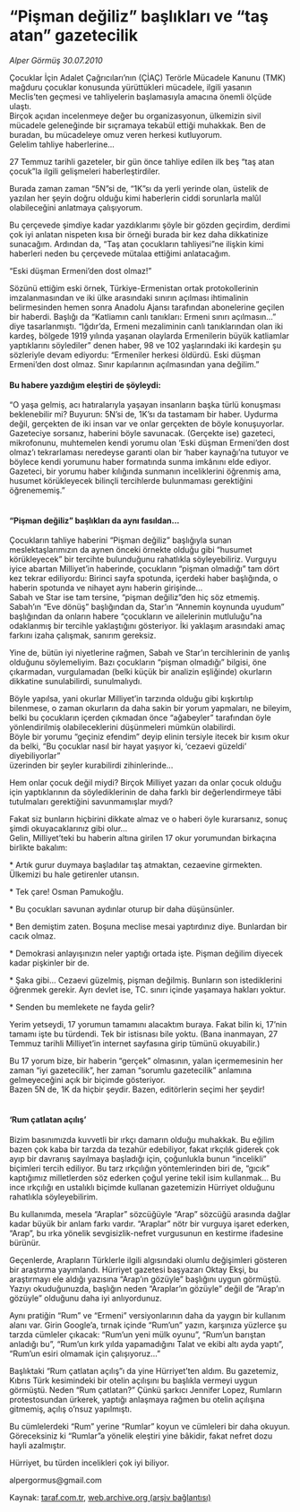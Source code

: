 # “Pişman değiliz” başlıkları ve “taş atan” gazetecilik

*Alper Görmüş 30.07.2010*

<div class="yazi"><p>Çocuklar İçin Adalet Çağrıcıları’nın (ÇİAÇ) Terörle Mücadele Kanunu (TMK) mağduru çocuklar konusunda yürüttükleri mücadele, ilgili yasanın Meclis’ten geçmesi ve tahliyelerin başlamasıyla amacına önemli ölçüde ulaştı.<br/>Birçok açıdan incelenmeye değer bu organizasyonun, ülkemizin sivil mücadele geleneğinde bir sıçramaya tekabül ettiği muhakkak. Ben de buradan, bu mücadeleye omuz veren herkesi kutluyorum.<br/>Gelelim tahliye haberlerine...</p>
<p>27 Temmuz tarihli gazeteler, bir gün önce tahliye edilen ilk beş “taş atan çocuk”la ilgili gelişmeleri haberleştirdiler. </p>
<p>Burada zaman zaman “5N”si de, “1K”sı da yerli yerinde olan, üstelik de yazılan her şeyin doğru olduğu kimi haberlerin ciddi sorunlarla malûl olabileceğini anlatmaya çalışıyorum. </p>
<p>Bu çerçevede şimdiye kadar yazdıklarımı şöyle bir gözden geçirdim, derdimi çok iyi anlatan nispeten kısa bir örneği burada bir kez daha dikkatinize sunacağım. Ardından da, “Taş atan çocukların tahliyesi”ne ilişkin kimi haberleri neden bu çerçevede mütalaa ettiğimi anlatacağım. </p>
<p>“Eski düşman Ermeni’den dost olmaz!”</p>
<p>Sözünü ettiğim eski örnek, Türkiye-Ermenistan ortak protokollerinin imzalanmasından ve iki ülke arasındaki sınırın açılması ihtimalinin belirmesinden hemen sonra Anadolu Ajansı tarafından abonelerine geçilen bir haberdi. Başlığı da “Katliamın canlı tanıkları: Ermeni sınırı açılmasın...” diye tasarlanmıştı. “Iğdır’da, Ermeni mezaliminin canlı tanıklarından olan iki kardeş, bölgede 1919 yılında yaşanan olaylarda Ermenilerin büyük katliamlar yaptıklarını söylediler” denen haber, 98 ve 102 yaşlarındaki iki kardeşin şu sözleriyle devam ediyordu: “Ermeniler herkesi öldürdü. Eski düşman Ermeni’den dost olmaz. Sınır kapılarının açılmasından yana değilim.”</p>
<h4>Bu habere yazdığım eleştiri de şöyleydi:</h4>
<p>“O yaşa gelmiş, acı hatıralarıyla yaşayan insanların başka türlü konuşması beklenebilir mi? Buyurun: 5N’si de, 1K’sı da tastamam bir haber. Uydurma değil, gerçekten de iki insan var ve onlar gerçekten de böyle konuşuyorlar. Gazeteciye sorsanız, haberini böyle savunacak. (Gerçekte ise) gazeteci, mikrofonunu, muhtemelen kendi yorumu olan ‘Eski düşman Ermeni’den dost olmaz’ı tekrarlaması neredeyse garanti olan bir ‘haber kaynağı’na tutuyor ve böylece kendi yorumunu haber formatında sunma imkânını elde ediyor. Gazeteci, bir yorumu haber kılığında sunmanın inceliklerini öğrenmiş ama, husumet körükleyecek bilinçli tercihlerde bulunmaması gerektiğini öğrenememiş.” </p>
<h4><br/>“Pişman değiliz” başlıkları da aynı fasıldan...</h4>
<p>Çocukların tahliye haberini “Pişman değiliz” başlığıyla sunan meslektaşlarımızın da aynen önceki örnekte olduğu gibi “husumet körükleyecek” bir tercihte bulunduğunu rahatlıkla söyleyebiliriz. Vurguyu iyice abartan Milliyet’in haberinde, çocukların “pişman olmadığı” tam dört kez tekrar ediliyordu: Birinci sayfa spotunda, içerdeki haber başlığında, o haberin spotunda ve nihayet aynı haberin girişinde... <br/>Sabah ve Star ise tam tersine, “pişman değiliz”den hiç söz etmemiş. <br/>Sabah’ın “Eve dönüş” başlığından da, Star’ın “Annemin koynunda uyudum” başlığından da onların habere “çocukların ve ailelerinin mutluluğu”na odaklanmış bir tercihle yaklaştığını gösteriyor. İki yaklaşım arasındaki amaç farkını izaha çalışmak, sanırım gereksiz.</p>
<p>Yine de, bütün iyi niyetlerine rağmen, Sabah ve Star’ın tercihlerinin de yanlış olduğunu söylemeliyim. Bazı çocukların “pişman olmadığı” bilgisi, öne çıkarmadan, vurgulamadan (belki küçük bir analizin eşliğinde) okurların dikkatine sunulabilirdi, sunulmalıydı.</p>
<p>Böyle yapılsa, yani okurlar Milliyet’in tarzında olduğu gibi kışkırtılıp bilenmese, o zaman okurların da daha sakin bir yorum yapmaları, ne bileyim, belki bu çocukların içerden çıkmadan önce “ağabeyler” tarafından öyle yönlendirilmiş olabileceklerini düşünmeleri mümkün olabilirdi.<br/>Böyle bir yorumu “geçiniz efendim” deyip elinin tersiyle itecek bir kısım okur da belki, “Bu çocuklar nasıl bir hayat yaşıyor ki, ‘cezaevi güzeldi’ diyebiliyorlar” <br/>üzerinden bir şeyler kurabilirdi zihinlerinde...</p>
<p>Hem onlar çocuk değil miydi? Birçok Milliyet yazarı da onlar çocuk olduğu için yaptıklarının da söylediklerinin de daha farklı bir değerlendirmeye tâbi tutulmaları gerektiğini savunmamışlar mıydı?</p>
<p>Fakat siz bunların hiçbirini dikkate almaz ve o haberi öyle kurarsanız, sonuç şimdi okuyacaklarınız gibi olur... <br/>Gelin, Milliyet’teki bu haberin altına girilen 17 okur yorumundan birkaçına birlikte bakalım:</p>
<p>* Artık gurur duymaya başladılar taş atmaktan, cezaevine girmekten. Ülkemizi bu hale getirenler utansın.</p>
<p>* Tek çare! Osman Pamukoğlu.</p>
<p>* Bu çocukları savunan aydınlar oturup bir daha düşünsünler.</p>
<p>* Ben demiştim zaten. Boşuna meclise mesai yaptırdınız diye. Bunlardan bir cacık olmaz. </p>
<p>* Demokrasi anlayışınızın neler yaptığı ortada işte. Pişman değilim diyecek kadar pişkinler bir de. </p>
<p>* Şaka gibi... Cezaevi güzelmiş, pişman değilmiş. Bunların son istediklerini öğrenmek gerekir. Ayrı devlet ise, TC. sınırı içinde yaşamaya hakları yoktur.</p>
<p>* Senden bu memlekete ne fayda gelir?</p>
<p>Yerim yetseydi, 17 yorumun tamamını alacaktım buraya. Fakat bilin ki, 17’nin tamamı işte bu türdendi. Tek bir istisnası bile yoktu. (Bana inanmayan, 27 Temmuz tarihli Milliyet’in internet sayfasına girip tümünü okuyabilir.)</p>
<p>Bu 17 yorum bize, bir haberin “gerçek” olmasının, yalan içermemesinin her zaman “iyi gazetecilik”, her zaman “sorumlu gazetecilik” anlamına gelmeyeceğini açık bir biçimde gösteriyor. <br/>Bazen 5N de, 1K da hiçbir şeydir. Bazen, editörlerin seçimi her şeydir!</p>
<h4><br/>‘Rum çatlatan açılış’</h4>
<p>Bizim basınımızda kuvvetli bir ırkçı damarın olduğu muhakkak. Bu eğilim bazen çok kaba bir tarzda da tezahür edebiliyor, fakat ırkçılık giderek çok ayıp bir davranış sayılmaya başladığı için, çoğunlukla bunun “incelikli” biçimleri tercih ediliyor. Bu tarz ırkçılığın yöntemlerinden biri de, “gıcık” kaptığımız milletlerden söz ederken çoğul yerine tekil isim kullanmak... Bu ince ırkçılığı en ustalıklı biçimde kullanan gazetemizin Hürriyet olduğunu rahatlıkla söyleyebilirim.</p>
<p>Bu kullanımda, mesela “Araplar” sözcüğüyle “Arap” sözcüğü arasında dağlar kadar büyük bir anlam farkı vardır. “Araplar” nötr bir vurguya işaret ederken, “Arap”, bu ırka yönelik sevgisizlik-nefret vurgusunun en kestirme ifadesine bürünür. </p>
<p>Geçenlerde, Arapların Türklerle ilgili algısındaki olumlu değişimleri gösteren bir araştırma yayımlandı. Hürriyet gazetesi başyazarı Oktay Ekşi, bu araştırmayı ele aldığı yazısına “Arap’ın gözüyle” başlığını uygun görmüştü. <br/>Yazıyı okuduğunuzda, başlığın neden “Araplar’ın gözüyle” değil de “Arap’ın gözüyle” olduğunu daha iyi anlıyordunuz. </p>
<p>Aynı pratiğin “Rum” ve “Ermeni” versiyonlarının daha da yaygın bir kullanım alanı var. Girin Google’a, tırnak içinde “Rum’un” yazın, karşınıza yüzlerce şu tarzda cümleler çıkacak: “Rum’un yeni mülk oyunu”, “Rum’un barıştan anladığı bu”, “Rum’un kırk yılda yapamadığını Talat ve ekibi altı ayda yaptı”, “Rum’un esiri olmamak için çalışıyoruz...”</p>
<p>Başlıktaki “Rum çatlatan açılış”ı da yine Hürriyet’ten aldım. Bu gazetemiz, Kıbrıs Türk kesimindeki bir otelin açılışını bu başlıkla vermeyi uygun görmüştü. Neden “Rum çatlatan?” Çünkü şarkıcı Jennifer Lopez, Rumların protestosundan ürkerek, yaptığı anlaşmaya rağmen bu otelin açılışına gitmemiş, açılış o’nsuz yapılmıştı. </p>
<p>Bu cümlelerdeki “Rum” yerine “Rumlar” koyun ve cümleleri bir daha okuyun. Göreceksiniz ki “Rumlar”a yönelik eleştiri yine bâkidir, fakat nefret dozu hayli azalmıştır.</p>
<p>Hürriyet, bu türden incelikleri çok iyi biliyor.</p>
<p>alpergormus@gmail.com</p>
</div>

Kaynak: [taraf.com.tr](http://www.taraf.com.tr:80/alper-gormus/makale-pisman-degiliz-basliklari-ve-tas-atan.htm), [web.archive.org (arşiv bağlantısı)](http://web.archive.org/web/20100801183754/http://www.taraf.com.tr:80/alper-gormus/makale-pisman-degiliz-basliklari-ve-tas-atan.htm)
